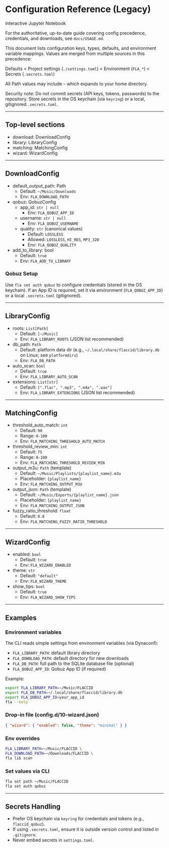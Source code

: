 # Configuration Reference (Legacy)

Interactive Jupyter Notebook

For the authoritative, up-to-date guide covering config precedence, credentials, and downloads, see `docs/USAGE.md`.

This document lists configuration keys, types, defaults, and environment variable mappings. Values are merged from multiple sources in this precedence:

Defaults < Project settings (`./settings.toml`) < Environment (`FLA_*`) < Secrets (`.secrets.toml`)

All Path values may include `~` which expands to your home directory.

Security note: Do not commit secrets (API keys, tokens, passwords) to the repository. Store secrets in the OS keychain (via `keyring`) or a local, gitignored `.secrets.toml`.

---

## Top-level sections

- download: DownloadConfig
- library: LibraryConfig
- matching: MatchingConfig
- wizard: WizardConfig

---

## DownloadConfig

- default_output_path: Path
  - Default: `~/Music/Downloads`
  - Env: `FLA_DOWNLOAD_PATH`
- qobuz: QobuzConfig
  - app_id: `str | null`
    - Env: `FLA_QOBUZ_APP_ID`
  - username: `str | null`
    - Env: `FLA_QOBUZ_USERNAME`
  - quality: `str` (canonical values)
    - Default: `LOSSLESS`
    - Allowed: `LOSSLESS`, `HI_RES`, `MP3_320`
    - Env: `FLA_QOBUZ_QUALITY`
- add_to_library: bool
  - Default: `true`
  - Env: `FLA_ADD_TO_LIBRARY`

### Qobuz Setup

Use `fla set auth qobuz` to configure credentials (stored in the OS keychain). If an App ID is required, set it via environment (`FLA_QOBUZ_APP_ID`) or a local `.secrets.toml` (gitignored).

---

## LibraryConfig

- roots: `List[Path]`
  - Default: `[~/Music]`
  - Env: `FLA_LIBRARY_ROOTS` (JSON list recommended)
- db_path: `Path`
  - Default: platform data dir (e.g., `~/.local/share/flaccid/library.db` on Linux; see `platformdirs`)
  - Env: `FLA_DB_PATH`
- auto_scan: `bool`
  - Default: `true`
  - Env: `FLA_LIBRARY_AUTO_SCAN`
- extensions: `List[str]`
  - Default: `[".flac", ".mp3", ".m4a", ".wav"]`
  - Env: `FLA_LIBRARY_EXTENSIONS` (JSON list recommended)

---

## MatchingConfig

- threshold_auto_match: `int`
  - Default: `90`
  - Range: `0-100`
  - Env: `FLA_MATCHING_THRESHOLD_AUTO_MATCH`
- threshold_review_min: `int`
  - Default: `75`
  - Range: `0-100`
  - Env: `FLA_MATCHING_THRESHOLD_REVIEW_MIN`
- output_m3u: `Path` (template)
  - Default: `~/Music/Playlists/{playlist_name}.m3u`
  - Placeholder: `{playlist_name}`
  - Env: `FLA_MATCHING_OUTPUT_M3U`
- output_json: `Path` (template)
  - Default: `~/Music/Exports/{playlist_name}.json`
  - Placeholder: `{playlist_name}`
  - Env: `FLA_MATCHING_OUTPUT_JSON`
- fuzzy_ratio_threshold: `float`
  - Default: `0.8`
  - Env: `FLA_MATCHING_FUZZY_RATIO_THRESHOLD`

---

## WizardConfig

- enabled: `bool`
  - Default: `true`
  - Env: `FLA_WIZARD_ENABLED`
- theme: `str`
  - Default: `"default"`
  - Env: `FLA_WIZARD_THEME`
- show_tips: `bool`
  - Default: `true`
  - Env: `FLA_WIZARD_SHOW_TIPS`

---

## Examples

### Environment variables

The CLI reads simple settings from environment variables (via Dynaconf):

- `FLA_LIBRARY_PATH`: default library directory
- `FLA_DOWNLOAD_PATH`: default directory for new downloads
- `FLA_DB_PATH`: full path to the SQLite database file (optional)
- `FLA_QOBUZ_APP_ID`: Qobuz App ID (if required)

Example:

```bash
export FLA_LIBRARY_PATH=~/Music/FLACCID
export FLA_DB_PATH=~/.local/share/flaccid/library.db
export FLA_QOBUZ_APP_ID=your_app_id
fla --help
```

### Drop-in file (config.d/10-wizard.json)

```json
{ "wizard": { "enabled": false, "theme": "minimal" } }
```

### Env overrides

```bash
FLA_LIBRARY_PATH=~/Music/FLACCID \
FLA_DOWNLOAD_PATH=~/Downloads/FLACCID \
fla lib scan
```

### Set values via CLI

```bash
fla set path ~/Music/FLACCID
fla set auth qobuz
```

---

## Secrets Handling

- Prefer OS keychain via `keyring` for credentials and tokens (e.g., `flaccid_qobuz`).
- If using `.secrets.toml`, ensure it is outside version control and listed in `.gitignore`.
- Never embed secrets in `settings.toml`.
